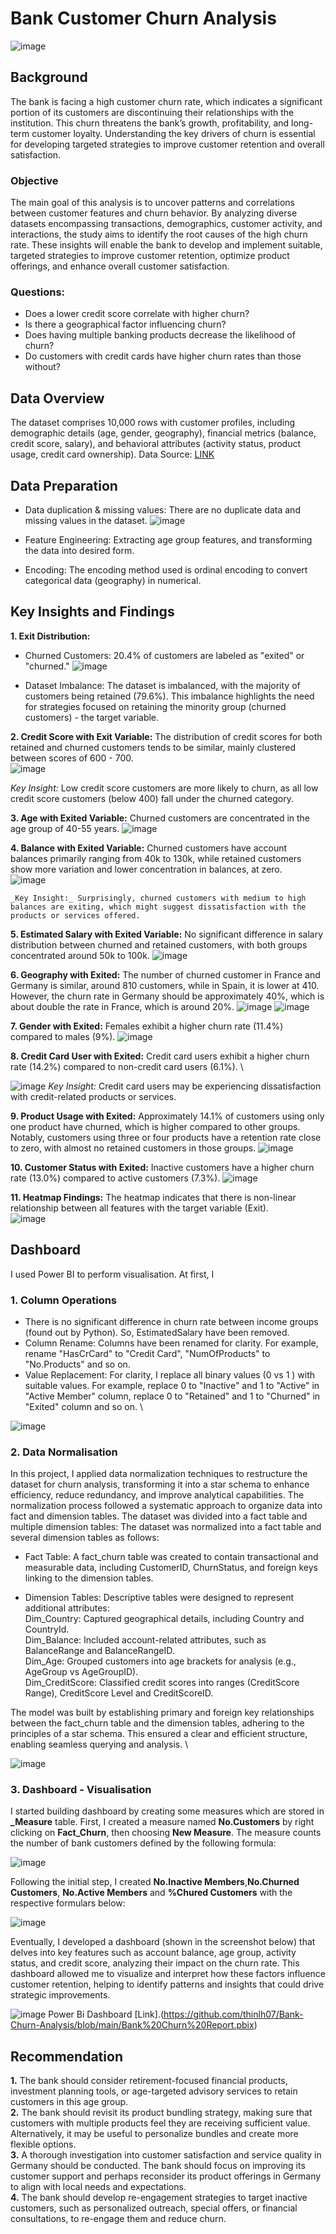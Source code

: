 # Bank Customer Churn Analysis
![image](https://github.com/user-attachments/assets/ad8e3904-2abe-457a-8931-e118c6d1a61c)

## Background
The bank is facing a high customer churn rate, which indicates a significant portion of its customers are discontinuing their relationships with the institution. This churn threatens the bank’s growth, profitability, and long-term customer loyalty. Understanding the key drivers of churn is essential for developing targeted strategies to improve customer retention and overall satisfaction.
### Objective
The main goal of this analysis is to uncover patterns and correlations between customer features and churn behavior. By analyzing diverse datasets encompassing transactions, demographics, customer activity, and interactions, the study aims to identify the root causes of the high churn rate. These insights will enable the bank to develop and implement suitable, targeted strategies to improve customer retention, optimize product offerings, and enhance overall customer satisfaction.
 ### Questions:
 - Does a lower credit score correlate with higher churn?
 - Is there a geographical factor influencing churn?
 - Does having multiple banking products decrease the likelihood of churn?
 - Do customers with credit cards have higher churn rates than those without?
## Data Overview
The dataset comprises 10,000 rows with customer profiles, including demographic details (age, gender, geography), financial metrics (balance, credit score, salary), and behavioral attributes (activity status, product usage, credit card ownership). Data Source: [LINK](https://www.kaggle.com/datasets/santoshd3/bank-customers)
## Data Preparation
- Data duplication & missing values: There are no duplicate data and missing values in the dataset.
![image](https://github.com/user-attachments/assets/cb9a7fee-d2d9-49cb-98bc-8cc113d90062)


- Feature Engineering: Extracting age group features, and transforming the data into desired form.
- Encoding: The encoding method used is ordinal encoding to convert categorical data (geography) in numerical.

## Key Insights and Findings
**1. Exit Distribution:** 
- Churned Customers: 20.4% of customers are labeled as "exited" or "churned."
  ![image](https://github.com/user-attachments/assets/60b79058-a95e-4823-ac7f-0aefaa8292de)

- Dataset Imbalance: The dataset is imbalanced, with the majority of customers being retained (79.6%). This imbalance highlights the need for strategies focused on retaining the minority group (churned customers) - the target variable.

**2. Credit Score with Exit Variable:** The distribution of credit scores for both retained and churned customers tends to be similar, mainly clustered between scores of 600 - 700. \
![image](https://github.com/user-attachments/assets/47c2ef20-62a2-4921-8627-5c7eea645801)

   _Key Insight:_ Low credit score customers are more likely to churn, as all low credit score customers (below 400) fall under the churned category. 
    
**3. Age with Exited Variable:** Churned customers are concentrated in the age group of 40-55 years. 
![image](https://github.com/user-attachments/assets/390e49f2-9087-436d-82ba-9a17cb14842f)


**4. Balance with Exited Variable:** Churned customers have account balances primarily ranging from 40k to 130k, while retained customers show more variation and lower concentration in balances, at zero.\
![image](https://github.com/user-attachments/assets/fbf53cb3-4bb5-41d6-83f5-ad1b7ec4fff1)

    _Key Insight:_ Surprisingly, churned customers with medium to high balances are exiting, which might suggest dissatisfaction with the products or services offered.
    
**5. Estimated Salary with Exited Variable:** No significant difference in salary distribution between churned and retained customers, with both groups concentrated around 50k to 100k. 
![image](https://github.com/user-attachments/assets/aebba98f-b1ba-4a9d-9941-601dbfc894cc)


**6. Geography with Exited:** The number of churned customer in France and Germany is similar, around 810 customers, while in Spain, it is lower at 410. However, the churn rate in Germany should be approximately 40%, which is about double the rate in France, which is around 20%.
![image](https://github.com/user-attachments/assets/9203a4c2-e29c-4bca-9b1f-7dcda6437e7a) ![image](https://github.com/user-attachments/assets/8b63487d-b7c8-4c95-b6a8-b9ba71e728af)


**7. Gender with Exited:** Females exhibit a higher churn rate (11.4%) compared to males (9%). 
![image](https://github.com/user-attachments/assets/e829dd12-2a45-4906-a646-2e358ba876ce)


**8. Credit Card User with Exited:**  Credit card users exhibit a higher churn rate (14.2%) compared to non-credit card users (6.1%). \

   ![image](https://github.com/user-attachments/assets/c10daa05-cff9-4a5a-9f63-4fe141f2d1e8)
_Key Insight:_ Credit card users may be experiencing dissatisfaction with credit-related products or services. 
   
**9. Product Usage with Exited:** Approximately 14.1% of customers using only one product have churned, which is higher compared to other groups. Notably, customers using three or four products have a retention rate close to zero, with almost no retained customers in those groups. 
![image](https://github.com/user-attachments/assets/4739a118-e68b-4b69-a2b8-2faa14b5f8a2)

**10. Customer Status with Exited:** Inactive customers have a higher churn rate (13.0%) compared to active customers (7.3%).
![image](https://github.com/user-attachments/assets/4c71ddcf-0b59-41d4-904a-bd75afb5081f)


**11. Heatmap Findings:** The heatmap indicates that there is non-linear relationship between all features with the target variable (Exit). \
![image](https://github.com/user-attachments/assets/6c8a94ad-db0d-418f-9841-e3543f47dbc6)
## Dashboard
I used Power BI to perform visualisation. At first, I 
### 1. Column Operations
- There is no significant difference in churn rate between income groups (found out by Python). So, EstimatedSalary have been removed.
- Column Rename: Columns have been renamed for clarity. For example, rename "HasCrCard" to "Credit Card", "NumOfProducts" to "No.Products" and so on.
- Value Replacement: For clarity, I replace all binary values (0 vs 1 ) with suitable values. For example, replace 0 to  "Inactive" and 1 to "Active" in "Active Member" column, replace 0 to "Retained" and 1 to "Churned" in "Exited" column and so on. \
  
![image](https://github.com/user-attachments/assets/83e8a00f-edc6-471d-861c-6c3a929b5e4d)

### 2. Data Normalisation
In this project, I applied data normalization techniques to restructure the dataset for churn analysis, transforming it into a star schema to enhance efficiency, reduce redundancy, and improve analytical capabilities. The normalization process followed a systematic approach to organize data into fact and dimension tables. 
The dataset was divided into a fact table and multiple dimension tables:
The dataset was normalized into a fact table and several dimension tables as follows:
- Fact Table: A fact_churn table was created to contain transactional and measurable data, including CustomerID, ChurnStatus, and foreign keys linking to the dimension tables.
  
- Dimension Tables: Descriptive tables were designed to represent additional attributes:\
  Dim_Country: Captured geographical details, including Country and CountryId.\
  Dim_Balance: Included account-related attributes, such as BalanceRange and BalanceRangeID.\
  Dim_Age: Grouped customers into age brackets for analysis (e.g., AgeGroup vs AgeGroupID).\
  Dim_CreditScore: Classified credit scores into ranges (CreditScore Range), CreditScore Level and CreditScoreID. 
  
The model was built by establishing primary and foreign key relationships between the fact_churn table and the dimension tables, adhering to the principles of a star schema. This ensured a clear and efficient structure, enabling seamless querying and analysis. \

![image](https://github.com/user-attachments/assets/226237ae-1e0e-43e0-b3dc-8c1b4e32f53e)


### 3. Dashboard - Visualisation
I started building dashboard by creating some measures which are stored in **_Measure** table.
First, I created a measure named **No.Customers** by right clicking on **Fact_Churn**, then choosing **New Measure**. The measure counts the number of bank customers defined by the following formula:

![image](https://github.com/user-attachments/assets/7e4e9fda-88fd-4f20-b31e-8e3590fefe75)

Following the initial step, I created **No.Inactive Members**,**No.Churned Customers**, **No.Active Members** and **%Chured Customers** with the respective formulars below:

![image](https://github.com/user-attachments/assets/da6449c2-5720-471b-ab65-37b0bcb293cb)

Eventually, I developed a dashboard (shown in the screenshot below) that delves into key features such as account balance, age group, activity status, and credit score, analyzing their impact on the churn rate. This dashboard allowed me to visualize and interpret how these factors influence customer retention, helping to identify patterns and insights that could drive strategic improvements.

![image](https://github.com/user-attachments/assets/6a718d59-a7a7-4017-89b9-0d5b817bdeb4)
Power Bi Dashboard [Link].(https://github.com/thinlh07/Bank-Churn-Analysis/blob/main/Bank%20Churn%20Report.pbix)
## Recommendation
**1.** The bank should consider retirement-focused financial products, investment planning tools, or age-targeted advisory services to retain customers in this age group.\
**2.** The bank should revisit its product bundling strategy, making sure that customers with multiple products feel they are receiving sufficient value. Alternatively, it may be useful to personalize bundles and create more flexible options.\
**3.** A thorough investigation into customer satisfaction and service quality in Germany should be conducted. The bank should focus on improving its customer support and perhaps reconsider its product offerings in Germany to align with local needs and expectations.\
**4.** The bank should develop re-engagement strategies to target inactive customers, such as personalized outreach, special offers, or financial consultations, to re-engage them and reduce churn.

